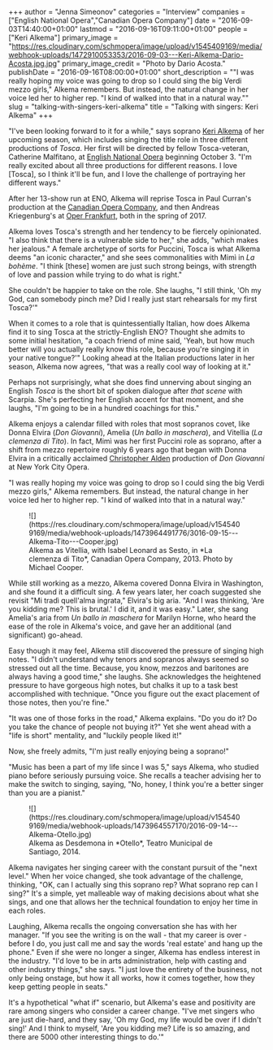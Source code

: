 +++
author = "Jenna Simeonov"
categories = "Interview"
companies = ["English National Opera","Canadian Opera Company"]
date = "2016-09-03T14:40:00+01:00"
lastmod = "2016-09-16T09:11:00+01:00"
people = ["Keri Alkema"]
primary_image = "https://res.cloudinary.com/schmopera/image/upload/v1545409169/media/webhook-uploads/1472910053353/2016-09-03---Keri-Alkema-Dario-Acosta.jpg.jpg"
primary_image_credit = "Photo by Dario Acosta."
publishDate = "2016-09-16T08:00:00+01:00"
short_description = "&quot;I was really hoping my voice was going to drop so I could sing the big Verdi mezzo girls,&quot; Alkema remembers. But instead, the natural change in her voice led her to higher rep. &quot;I kind of walked into that in a natural way.&quot;"
slug = "talking-with-singers-keri-alkema"
title = "Talking with singers: Keri Alkema"
+++

"I've been looking forward to it for a while," says soprano [Keri Alkema](/scene/people/keri-alkema/) of her upcoming season, which includes singing the title role in three different productions of *Tosca*. Her first will be directed by fellow Tosca-veteran, Catherine Malfitano, at [English National Opera](https://www.eno.org/whats-on/tosca/) beginning October 3. "I'm really excited about all three productions for different reasons. I love [Tosca], so I think it'll be fun, and I love the challenge of portraying her different ways." 

After her 13-show run at ENO, Alkema will reprise Tosca in Paul Curran's production at the [Canadian Opera Company](http://www.coc.ca/PerformancesAndTickets/1617Season/Tosca.aspx), and then Andreas Kriegenburg's at [Oper Frankfurt](http://www.oper-frankfurt.de/de/spielplan/tosca/?id_datum=348#date), both in the spring of 2017.

Alkema loves Tosca's strength and her tendency to be fiercely opinionated. "I also think that there is a vulnerable side to her," she adds, "which makes her jealous." A female archetype of sorts for Puccini, Tosca is what Alkema deems "an iconic character," and she sees commonalities with Mimì in *La bohème*. "I think [these] women are just such strong beings, with strength of love and passion while trying to do what is right."

She couldn't be happier to take on the role. She laughs, "I still think, 'Oh my God, can somebody pinch me? Did I really just start rehearsals for my first Tosca?'"

When it comes to a role that is quintessentially Italian, how does Alkema find it to sing Tosca at the strictly-English ENO? Thought she admits to some initial hesitation, "a coach friend of mine said, 'Yeah, but how much better will you actually really know this role, because you're singing it in your native tongue?'" Looking ahead at the Italian productions later in her season, Alkema now agrees, "that was a really cool way of looking at it."

Perhaps not surprisingly, what she does find unnerving about singing an English *Tosca* is the short bit of spoken dialogue after *that scene* with Scarpia. She's perfecting her English accent for that moment, and she laughs, "I'm going to be in a hundred coachings for this."

Alkema enjoys a calendar filled with roles that most sopranos covet, like Donna Elvira (*Don Giovanni*), Amelia (*Un ballo in maschera*), and Vitellia (*La clemenza di Tito*). In fact, Mimì was her first Puccini role as soprano, after a shift from mezzo repertoire roughly 6 years ago that began with Donna Elvira in a critically acclaimed [Christopher Alden](/talking-with-directors-christopher-alden/) production of *Don Giovanni* at New York City Opera.

"I was really hoping my voice was going to drop so I could sing the big Verdi mezzo girls," Alkema remembers. But instead, the natural change in her voice led her to higher rep. "I kind of walked into that in a natural way."

<figure data-type="image">
![](https://res.cloudinary.com/schmopera/image/upload/v1545409169/media/webhook-uploads/1473964491776/3016-09-15---Alkema-Tito---Cooper.jpg)
<figcaption>Alkema as Vitellia, with Isabel Leonard as Sesto, in *La clemenza di Tito*, Canadian Opera Company, 2013. Photo by Michael Cooper.</figcaption>
</figure>

While still working as a mezzo, Alkema covered Donna Elvira in Washington, and she found it a difficult sing. A few years later, her coach suggested she revisit "Mi tradì quell'alma ingrata," Elvira's big aria. "And I was thinking, 'Are you kidding me? This is brutal.' I did it, and it was easy." Later, she sang Amelia's aria from *Un ballo in maschera* for Marilyn Horne, who heard the ease of the role in Alkema's voice, and gave her an additional (and significant) go-ahead. 

Easy though it may feel, Alkema still discovered the pressure of singing high notes. "I didn't understand why tenors and sopranos always seemed so stressed out all the time. Because, you know, mezzos and baritones are always having a good time," she laughs. She acknowledges the heightened pressure to have gorgeous high notes, but chalks it up to a task best accomplished with technique. "Once you figure out the exact placement of those notes, then you're fine."

"It was one of those forks in the road," Alkema explains. "Do you do it? Do you take the chance of people not buying it?" Yet she went ahead with a "life is short" mentality, and "luckily people liked it!"

Now, she freely admits, "I'm just really enjoying being a soprano!"

"Music has been a part of my life since I was 5," says Alkema, who studied piano before seriously pursuing voice. She recalls a teacher advising her to make the switch to singing, saying, "No, honey, I think you're a better singer than you are a pianist."

<figure data-type="image">
![](https://res.cloudinary.com/schmopera/image/upload/v1545409169/media/webhook-uploads/1473964557170/2016-09-14---Alkema-Otello.jpg)
<figcaption>Alkema as Desdemona in *Otello*, Teatro Municipal de Santiago, 2014.</figcaption>
</figure>

Alkema navigates her singing career with the constant pursuit of the "next level." When her voice changed, she took advantage of the challenge, thinking, "OK, can I actually sing this soprano rep? What soprano rep can I sing?" It's a simple, yet malleable way of making decisions about what she sings, and one that allows her the technical foundation to enjoy her time in each roles. 

Laughing, Alkema recalls the ongoing conversation she has with her manager. "If you see the writing is on the wall - that my career is over - before I do, you just call me and say the words 'real estate' and hang up the phone." Even if she were no longer a singer, Alkema has endless interest in the industry. "I'd love to be in arts administration, help with casting and other industry things," she says. "I just love the entirety of the business, not only being onstage, but how it all works, how it comes together, how they keep getting people in seats."

It's a hypothetical "what if" scenario, but Alkema's ease and positivity are rare among singers who consider a career change. "I've met singers who are just die-hard, and they say, 'Oh my God, my life would be over if I didn't sing!' And I think to myself, 'Are you kidding me? Life is so amazing, and there are 5000 other interesting things to do.'"
